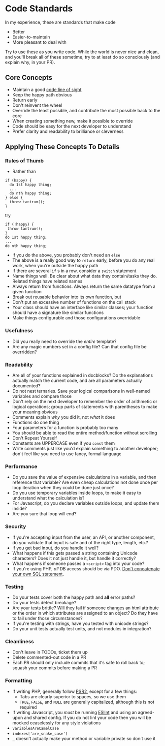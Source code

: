 # Code Standards

In my experience, these are standards that make code

* Better
* Easier-to-maintain
* More pleasant to deal with

Try to use these as you write code. While the world is never nice and clean, and you'll break all of these sometime, try to at least do so consciously (and explain why, in your PR).


## Core Concepts

* Maintain a good [code line of sight](https://medium.com/@matryer/line-of-sight-in-code-186dd7cdea88)
* Keep the happy path obvious
* Return early
* Don't reinvent the wheel
* Override the least possible, and contribute the most possible back to the core
* When creating something new, make it possible to override
* Code should be easy for the next developer to understand
* Prefer clarity and readability to brilliance or cleverness

## Applying These Concepts To Details

### Rules of Thumb

* Rather than
```
if (happy) {
  do 1st happy thing;
  ...
  do nth happy thing;
} else {
  throw tantrum();
}
```
try 

```
if (!happy) {
 throw tantrum();
}
do 1st happy thing;
...
do nth happy thing;
```

* If you do the above, you probably don't need an `else`
* The above is a really good way to `return` early, before you do any real work, when you're outside the happy path
* If there are several `if` s in a row, consider a `switch` statement
* Name things well. Be clear about what data they contain/tasks they do. Related things have related names
* Always return from functions. Always return the same datatype from a given function
* Break out reusable behavior into its own function, but
* Don't put an excessive number of functions on the call stack
* Your class should have an interface like similar classes; your function should have a signature like similar functions
* Make things configurable and those configurations overridable

### Usefulness

* Did you really need to override the _entire_ template?
* Are any magic numbers set in a config file? Can that config file be overridden?

### Readability

* Are all of your functions explained in docblocks? Do the explanations actually match the current code, and are all parameters actually documented?
* Do not nest ternaries. Save your logical comparisons in well-named variables and compare those
* Don't rely on the next developer to remember the order of arithmetic or logical operations; group parts of statements with parentheses to make your meaning obvious
* Comments explain _why_ you did it, not _what_ it does
* Functions do one thing
* Four parameters for a function is probably too many
* You should be able to read the entire method/function without scrolling
* Don't Repeat Yourself
* Constants are UPPERCASE even if you `const` them
* Write comments just like you'd explain something to another developer; don't feel like you need to use fancy, formal language

### Performance

* Do you save the value of expensive calculations in a variable, and then reference that variable? Are even cheap calculations not done once per loop iteration when they could be done just once?
* Do you use temporary variables inside loops, to make it easy to understand what the calculation is?
* For Javascript, do you declare variables outside loops, and update them inside?
* Are you sure that loop will end?

### Security

* If you're accepting input from the user, an API, or another component, do you validate that input is safe and of the right type, length, etc.?
* If you get bad input, do you handle it well?
* What happens if this gets passed a string containing Unicode characters? Does it not just handle it, but handle it correctly?
* What happens if someone passes a `<script>` tag into your code?
* If you're using PHP, *all* DB access should be via PDO. [Don't concatenate your own SQL statement](https://xkcd.com/327/).

### Testing

* Do your tests cover both the happy path and **all** error paths?
* Do your tests detect breakage?
* Are your tests brittle? Will they fail if someone changes an html attribute or the order in which attributes are assigned to an object? Do they have to fail under those circumstances?
* If you're testing with strings, have you tested with unicode strings?
* Do your unit tests actually test units, and not modules in integration?

### Cleanliness

* Don't leave in TODOs, ticket them up
* Delete commented-out code in a PR
* Each PR should only include commits that it's safe to roll back to; squash your commits before making a PR

### Formatting

* If writing PHP, generally follow [PSR2](https://github.com/php-fig/fig-standards/blob/master/accepted/PSR-2-coding-style-guide.md), except for a few things:
  * Tabs are clearly superior to spaces, so we use them
  * `TRUE`, `FALSE`, and `NULL` are generally capitalized, although this is not required
* If writing Javascript, you *must* be running [ESlint](https://eslint.org/) and using an agreed-upon and shared config. If you do not lint your code then you will be mocked ceaselessly for any style violations
* `variablesAreCamelCase`
* `indexes['are_snake_case']`
* `_` doesn't actually make your method or variable private so don't use it
